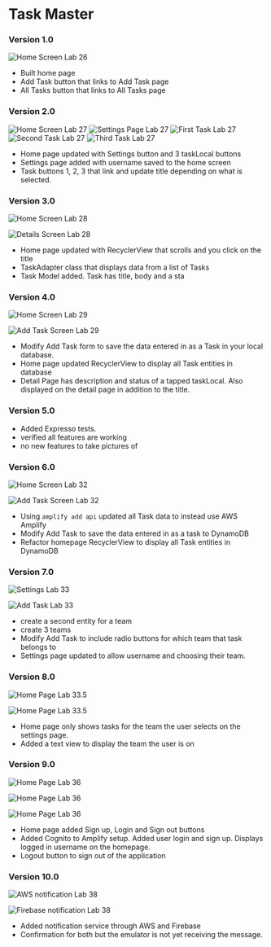 # Task Master

### Version 1.0
![Home Screen Lab 26](screenshots/lab26-HomePage.png)

- Built home page
- Add Task button that links to Add Task page
- All Tasks button that links to All Tasks page

### Version 2.0
![Home Screen Lab 27](screenshots/lab27-HomePage.png)
![Settings Page Lab 27](screenshots/lab27-SettingsPage.png)
![First Task Lab 27](screenshots/lab27-firstDetail.png)
![Second Task Lab 27](screenshots/lab27-secondDetail.png)
![Third Task Lab 27](screenshots/lab27-thirdDetail.png)

- Home page updated with Settings button and 3 taskLocal buttons
- Settings page added with username saved to the home screen
- Task buttons 1, 2, 3 that link and update title depending on what is selected.

### Version 3.0
![Home Screen Lab 28](screenshots/lab28-HomePage.png)

![Details Screen Lab 28](screenshots/lab28-detailPage.png)


- Home page updated with RecyclerView that scrolls and you click on the title
- TaskAdapter class that displays data from a list of Tasks
- Task Model added. Task has title, body and a sta

### Version 4.0
![Home Screen Lab 29](screenshots/lab29-HomePage.png)

![Add Task Screen Lab 29](screenshots/lab29-AddTask.png)

- Modify Add Task form to save the data entered in as a Task in your local database.
- Home page updated RecyclerView to display all Task entities in database
- Detail Page has description and status of a tapped taskLocal. Also displayed on the detail page in addition to the title.

### Version 5.0

- Added Expresso tests.
- verified all features are working
- no new features to take pictures of

### Version 6.0
![Home Screen Lab 32](screenshots/lab32-HomePage.png)

![Add Task Screen Lab 32](screenshots/lab32-aws.png)

- Using `amplify add api` updated all Task data to instead use AWS Amplify
- Modify Add Task to save the data entered in as a task to DynamoDB
- Refactor homepage RecyclerView to display all Task entities in DynamoDB

### Version 7.0
![Settings Lab 33](screenshots/lab33-settings.png)

![Add Task Lab 33](screenshots/lab33-addTask.png)

- create a second entity for a team 
- create 3 teams
- Modify Add Task to include radio buttons for which team that task belongs to
- Settings page updated to allow username and choosing their team.

### Version 8.0
![Home Page Lab 33.5](screenshots/lab33-daisy.png)

![Home Page Lab 33.5](screenshots/lab33-minnie.png)

- Home page only shows tasks for the team the user selects on the settings page.
- Added a text view to display the team the user is on

### Version 9.0
![Home Page Lab 36](screenshots/lab36-homepage.png)

![Home Page Lab 36](screenshots/lab36-signup.png)

![Home Page Lab 36](screenshots/lab36-loggedIn.png)

- Home page added Sign up, Login and Sign out buttons
- Added Cognito to Amplify setup. Added user login and sign up. Displays logged in username on the homepage.
- Logout button to sign out of the application

### Version 10.0
![AWS notification Lab 38](screenshots/lab38-awsNotification.png)

![Firebase notification Lab 38](screenshots/lab38-firebase.png)

- Added notification service through AWS and Firebase
- Confirmation for both but the emulator is not yet receiving the message.